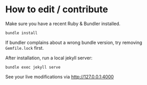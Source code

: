 # How to edit / contribute 

Make sure you have a recent Ruby & Bundler installed. 

```
bundle install
```

If bundler complains about a wrong bundle version, try removing `Gemfile.lock` first. 

After installation, run a local jekyll server:

```
bundle exec jekyll serve
```

See your live modifications via http://127.0.0.1:4000
